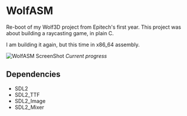 # WolfASM

Re-boot of my Wolf3D project from Epitech's first year.
This project was about building a raycasting game, in plain C.

I am building it again, but this time in x86_64 assembly.


![WolfASM ScreenShot](http://i.imgur.com/3amvWTR.png "WolfASM ScreenShot")
 _Current progress_

## Dependencies

* SDL2
* SDL2_TTF
* SDL2_Image
* SDL2_Mixer

